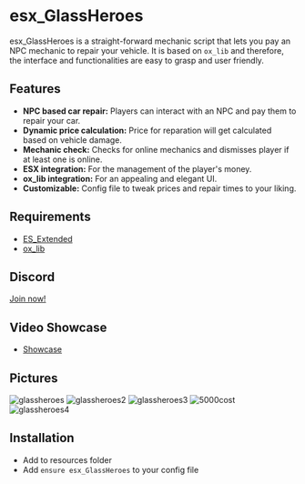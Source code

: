 # esx_GlassHeroes
esx_GlassHeroes is a straight-forward mechanic script that lets you pay an NPC mechanic to repair your vehicle. It is based on `ox_lib` and therefore, the interface and functionalities are easy to grasp and user friendly.

## Features
- **NPC based car repair:** Players can interact with an NPC and pay them to repair your car.
- **Dynamic price calculation:** Price for reparation will get calculated based on vehicle damage.
- **Mechanic check:** Checks for online mechanics and dismisses player if at least one is online.
- **ESX integration:** For the management of the player's money.
- **ox_lib integration:** For an appealing and elegant UI.
- **Customizable:** Config file to tweak prices and repair times to your liking.

## Requirements
- [ES_Extended](https://github.com/esx-framework/esx_core)
- [ox_lib](https://github.com/your-repo/ox_lib)

## Discord
[Join now!](https://discord.gg//APVWnAV475)

## Video Showcase
- [Showcase](https://youtu.be/6kqTGYbzOnA)

## Pictures
![glassheroes](https://github.com/user-attachments/assets/537a1659-f307-42da-af98-188f7f20d17a)
![glassheroes2](https://github.com/user-attachments/assets/3fe30335-e7ac-4872-9b26-ed0b977278bc)
![glassheroes3](https://github.com/user-attachments/assets/a50a942a-a245-4476-bc11-2acab8eac476)
![5000cost](https://github.com/user-attachments/assets/08accb71-8765-43b8-854e-8cf36f719620)
![glassheroes4](https://github.com/user-attachments/assets/fe10d28c-8aa3-4cf1-b3a8-16009b0b794e)

## Installation
- Add to resources folder
- Add `ensure esx_GlassHeroes` to your config file
